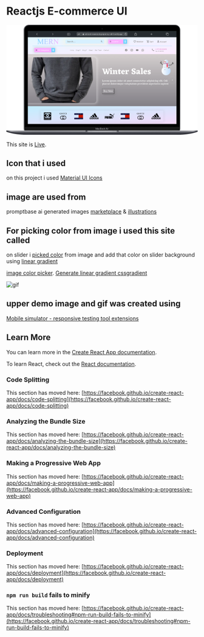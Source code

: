 # Reactjs E-commerce UI

![This is an image](./src/images/2laptop.png)

This site is [Live](https://vrit-tech-mernstack-project-by-roll-1.netlify.app/).

## Icon that i used

on this project i used [Material UI Icons](https://mui.com/material-ui/material-icons)

## image are used from

promptbase ai generated images [marketplace](https://promptbase.com/marketplace?categories=clothes)
& [illustrations](https://icons8.com/illustrations)

## For picking color from image i used this site called

on slider i [picked color](https://imagecolorpicker.com/en) from image and add that color on slider background using [linear gradient](https://cssgradient.io/)

[image color picker](https://imagecolorpicker.com/en).
[Generate linear gradient cssgradient](https://cssgradient.io/)



![gif](./src/images/laptop.gif)

## upper demo image and gif was created using 
[Mobile simulator - responsive testing tool extensions](https://chrome.google.com/webstore/detail/mobile-simulator-responsi/ckejmhbmlajgoklhgbapkiccekfoccmk)

## Learn More

You can learn more in the [Create React App documentation](https://facebook.github.io/create-react-app/docs/getting-started).

To learn React, check out the [React documentation](https://reactjs.org/).

### Code Splitting

This section has moved here: [https://facebook.github.io/create-react-app/docs/code-splitting](https://facebook.github.io/create-react-app/docs/code-splitting)

### Analyzing the Bundle Size

This section has moved here: [https://facebook.github.io/create-react-app/docs/analyzing-the-bundle-size](https://facebook.github.io/create-react-app/docs/analyzing-the-bundle-size)

### Making a Progressive Web App

This section has moved here: [https://facebook.github.io/create-react-app/docs/making-a-progressive-web-app](https://facebook.github.io/create-react-app/docs/making-a-progressive-web-app)

### Advanced Configuration

This section has moved here: [https://facebook.github.io/create-react-app/docs/advanced-configuration](https://facebook.github.io/create-react-app/docs/advanced-configuration)

### Deployment

This section has moved here: [https://facebook.github.io/create-react-app/docs/deployment](https://facebook.github.io/create-react-app/docs/deployment)

### `npm run build` fails to minify

This section has moved here: [https://facebook.github.io/create-react-app/docs/troubleshooting#npm-run-build-fails-to-minify](https://facebook.github.io/create-react-app/docs/troubleshooting#npm-run-build-fails-to-minify)
